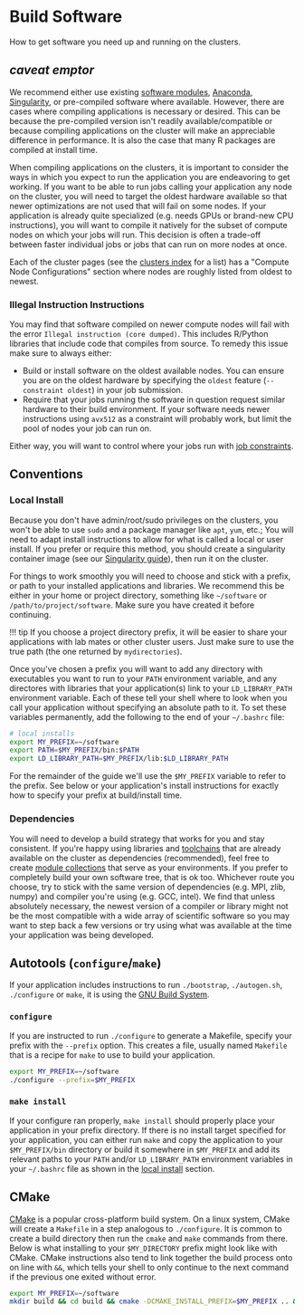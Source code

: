 # Build Software

How to get software you need up and running on the clusters.

## *caveat emptor*

We recommend either use existing [software modules](/clusters-at-yale/applications/modules), [Anaconda](/clusters-at-yale/guides/conda), [Singularity](/clusters-at-yale/guides/singularity), or pre-compiled software where available. However, there are cases where compiling applications is necessary or desired. This can be because the pre-compiled version isn't readily available/compatible or because compiling applications on the cluster will make an appreciable difference in performance. It is also the case that many R packages are compiled at install time.

When compiling applications on the clusters, it is important to consider the ways in which you expect to run the application you are endeavoring to get working. If you want to be able to run jobs calling your application any node on the cluster, you will need to target the oldest hardware available so that newer optimizations are not used that will fail on some nodes. If your application is already quite specialized (e.g. needs GPUs or brand-new CPU instructions), you will want to compile it natively for the subset of compute nodes on which your jobs will run. This decision is often a trade-off between faster individual jobs or jobs that can run on more nodes at once.

Each of the cluster pages (see the [clusters index](/clusters-at-yale/clusters) for a list) has a "Compute Node Configurations" section where nodes are roughly listed from oldest to newest.

### Illegal Instruction Instructions

You may find that software compiled on newer compute nodes will fail with the error `Illegal instruction (core dumped)`. This includes R/Python libraries that include code that compiles from source. To remedy this issue make sure to always either:

* Build or install software on the oldest available nodes. You can ensure you are on the oldest hardware by specifying the `oldest` feature (`--constraint oldest`) in your job submission.
* Require that your jobs running the software in question request similar hardware to their build environment. If your software needs newer instructions using `avx512` as a constraint will probably work, but limit the pool of nodes your job can run on.

Either way, you will want to control where your jobs run with [job constraints](/clusters-at-yale/job-scheduling/resource-requests/#features-and-constraints).

## Conventions

### Local Install

Because you don't have admin/root/sudo privileges on the clusters, you won't be able to use `sudo` and a package manager like `apt`, `yum`, etc.; You will need to adapt install instructions to allow for what is called a local or user install. If you prefer or require this method, you should create a singularity container image (see our [Singularity guide](/clusters-at-yale/guides/singularity/)), then run it on the cluster.

For things to work smoothly you will need to choose and stick with a prefix, or path to your installed applications and libraries. We recommend this be either in your home or project directory, something like `~/software` or `/path/to/project/software`. Make sure you have created it before continuing.

!!! tip
    If you choose a project directory prefix, it will be easier to share your applications with lab mates or other cluster users. Just make sure to use the true path (the one returned by `mydirectories`).

Once you've chosen a prefix you will want to add any directory with executables you want to run to your `PATH` environment variable, and any directores with libraries that your application(s) link to your `LD_LIBRARY_PATH` environment variable. Each of these tell your shell where to look when you call your application without specifying an absolute path to it. To set these variables permanently, add the following to the end of your `~/.bashrc` file:

``` bash
# local installs
export MY_PREFIX=~/software
export PATH=$MY_PREFIX/bin:$PATH
export LD_LIBRARY_PATH=$MY_PREFIX/lib:$LD_LIBRARY_PATH
```

For the remainder of the guide we'll use the `$MY_PREFIX` variable to refer to the prefix. See below or your application's install instructions for exactly how to specify your prefix at build/install time.

### Dependencies

You will need to develop a build strategy that works for you and stay consistent. If you're happy using libraries and [toolchains](/clusters-at-yale/applications/toolchains/#toolchains) that are already available on the cluster as dependencies (recommended), feel free to create [module collections](/clusters-at-yale/applications/modules/#module-collections) that serve as your environments. If you prefer to completely build your own software tree, that is ok too. Whichever route you choose, try to stick with the same version of dependencies (e.g. MPI, zlib, numpy) and compiler you're using (e.g. GCC, intel). We find that unless absolutely necessary, the newest version of a compiler or library might not be the most compatible with a wide array of scientific software so you may want to step back a few versions or try using what was available at the time your application was being developed.

## Autotools (`configure`/`make`)

If your application includes instructions to run `./bootstrap`, `./autogen.sh`, `./configure` or `make`, it is using the [GNU Build System](https://en.wikipedia.org/wiki/GNU_Build_System). 

### `configure`

If you are instructed to run `./configure` to generate a Makefile, specify your prefix with the `--prefix` option. This creates a file, usually named `Makefile` that is a recipe for `make` to use to build your application.

``` bash
export MY_PREFIX=~/software
./configure --prefix=$MY_PREFIX
```

### `make install`

If your configure ran properly, `make install` should properly place your application in your prefix directory. If there is no install target specified for your application, you can either run `make` and copy the application to your `$MY_PREFIX/bin` directory or build it somewhere in `$MY_PREFIX` and add its relevant paths to your `PATH` and/or `LD_LIBRARY_PATH` environment variables in your `~/.bashrc` file as shown in the [local install](#local-install) section.

## CMake

[CMake](https://en.wikipedia.org/wiki/CMake) is a popular cross-platform build system. On a linux system, CMake will create a `Makefile` in a step analogous to `./configure`. It is common to create a build directory then run the `cmake` and `make` commands from there. Below is what installing to your `$MY_DIRECTORY` prefix might look like with CMake. CMake instructions also tend to link together the build process onto on line with `&&`, which tells your shell to only continue to the next command if the previous one exited without error.

``` bash
export MY_PREFIX=~/software
mkdir build && cd build && cmake -DCMAKE_INSTALL_PREFIX=$MY_PREFIX .. && make && make install
```